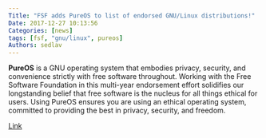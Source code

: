 ```yaml
---
Title: "FSF adds PureOS to list of endorsed GNU/Linux distributions!"
Date: 2017-12-27 10:13:56
Categories: [news]
tags: [fsf, "gnu/linux", pureos]
Authors: sedlav
---
```


**PureOS** is a GNU operating system that embodies privacy, security, and convenience strictly with free software throughout. Working with the Free Software Foundation in this multi-year endorsement effort solidifies our longstanding belief that free software is the nucleus for all things ethical for users. Using PureOS ensures you are using an ethical operating system, committed to providing the best in privacy, security, and freedom.

[Link](https://www.fsf.org/news/fsf-adds-pureos-to-list-of-endorsed-gnu-linux-distributions-1)

